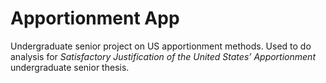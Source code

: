# Apportionment App
Undergraduate senior project on US apportionment methods. Used to do analysis for *Satisfactory Justification of the United States’ Apportionment* undergraduate senior thesis.
